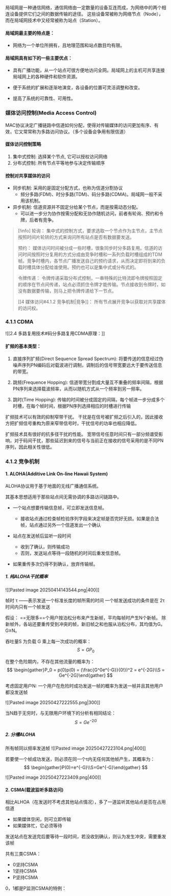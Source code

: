 局域网是一种通信网络，通信网络由一定数量的设备互连而成，为网络中的两个相连设备提供它们之间的数据传输的途径。
这些设备常被称为网络节点（Node），而在局域网技术中又经常被称为站点（Station）。

#### 局域网最主要的特点是：
- 网络为一个单位所拥有，且地理范围和站点数目均有限。

#### 局域网具有如下的一些主要优点：
- 具有广播功能，从一个站点可很方便地访问全网。局域网上的主机可共享连接局域网上的各种硬件和软件资源。

- 便于系统的扩展和逐渐地演变，各设备的位置可灵活调整和改变。

- 提高了系统的可靠性、可用性。


### 媒体访问控制(Media Access Control)

MAC协议决定广播链路中信道如何分配，使得对传输媒体的访问更加有序、有效，它又常常称为多路访问协议。（多个设备会争用有限信道）

#### 媒体访问控制策略
1. 集中式控制: 选择某个节点, 它可以授权访问网络
2. 分布式控制: 所有节点平等地参与决定传输顺序

#### 控制对共享媒体的访问
- 同步机制: 采用的是固定分配方式，也称为信道分割协议
	- 频分多路(FDM)、时分多路(TDM)、码分多路(CDMA)。局域网一般不采用该机制。
- 异步机制: 信道资源并不固定分给某个节点，而是按需动态分配。
	- 可以进一步分为协作按需分配和无协作随机访问，前者有轮询、预约和令牌，后者有竞争。

> [!info]
> 轮询：
> 	集中式的控制方式，要求选取一个节点作为主节点，主节点按照时间片轮转的方式来询问所有站点是否有数据要发送。 
> 	
> 预约：
> 	媒体访问时间被分成一些时槽，很象同步时分多路复用。信道的访问时间按照时分复用的方式分成由竞争时槽和一系列负载时槽组成的TDM帧。竞争时槽内，各节点广播发送自己的预约请求，从而决定即将到来的负载时槽具体分配给谁使用。预约也可以是集中式或分布式的。
> 	
> 令牌传递：
> 	令牌传递采取分布式控制，一串特殊的比特流即令牌按照固定的顺序在节点间传递，站点必须抓住令牌才能传输。节点接收到令牌时，如没有数据要传输，则马上把令牌传递给下一节点。
> 	
> [[4 媒体访问#4.1.2 竞争机制|竞争]]：
> 	所有节点展开竞争以获取对共享媒体的访问权。

### 4.1.1 CDMA
![[2.4 多路复用技术#码分多路复用CDMA原理：]]

#### 扩频的基本类型：
1) 直接序列扩频(Direct Sequence Spread Spectrum): 将要传送的信息经过伪噪声序列PN编码后对载波进行调制，调制后的信号带宽要远大于要传送信息的带宽。

2) 跳频(Frequence Hopping): 信道带宽分割成大量互不重叠的频率间隔，根据PN序列来选择载波频率，从而以随机方式从一个频率到另一频率。

3) 跳时(Time Hopping): 传输的时间被分成固定的间隔，每个帧进一步分成多个时槽，在每个帧时间，根据PN序列选择相应的时槽进行传输


扩频技术可以有效的抑制窄带干扰。
	干扰是在信号被扩频之后引入的，因此接收方把扩频信号重构为原来窄带信号时，干扰信号的功率也相应降低。

扩频技术具有很好的抗多径干扰的性能。
	宽带信号任意时间只有一部分频谱受影响，对于码间干扰，那些延迟到来的信号与当前正在接收的信号采用的是不同PN序列，因此相关性很低。



### 4.1.2 竞争机制
#### 1. ALOHA(Additive Link On-line Hawaii System)

ALOHA协议用于基于地面的无线广播通信系统。

其基本思想适用于那些站点间无需协调的多路访问链路中。
- 一个站点想要传输信息帧，可立即发送信息帧。
	- 接收站点通过检查帧检验序列字段来决定帧是否完好无损。如果是合法帧，站点通过另外一个信道发出一个确认
	
- 站点在发送帧后监听一段时间
	- 收到了确认，则传输成功
	- 否则，发送站点等待一段随机的时间后重发信息帧。
	
- 如果重传多次仍得不到确认，放弃传输帧。

##### 1. 纯ALOHA干扰概率

![[Pasted image 20250414143544.png|400]]

帧时 τ ——表示发送一个标准长度的帧所需的时间
一个帧发送成功的条件是在 2τ 时间内只有一个帧发送

假设：
	==无限多==个用户按泊松分布来产生新帧，平均每帧时产生N个新帧。
	除新帧外，各站还要重传受到冲突的帧，新旧帧之和也服从泊松分布，其均值为G。G≥N。

吞吐量S 为负载 G 乘上每一次成功的概率：
$$
S=GP_0
$$

在整个危险期内，不存在其他流量的概率为：
$$
\begin{gather}P_0 = p(0)p(0)  = (\frac{G^0e^{-G}}{0!})^2 = e^{-2G}\\S = Ge^{-2G}\end{gather}
$$

考虑固定用户N:
一个用户在危险时成功发送一帧的概率为发送一帧并且其他用户都没发送帧

![[Pasted image 20250427222555.png|300]]

当N趋于无穷时，与无限用户环境下的分析有相同结论：
$$
S = Ge^{-2G}
$$

##### 2. 分槽ALOHA
所有帧同以频率发送帧
![[Pasted image 20250427223104.png|400]]

若要使一个帧成功发送，则必须在同一个τ内无任何其他帧产生，其概率为：
$$
\begin{gather}P(0)=e^{-G}\\S=Ge^{-G}\end{gather} 
$$

![[Pasted image 20250427223409.png|400]]

#### 2. CSMA(载波监听多路访问)
相比ALHOA（在发送时不考虑其他站点情况），多了一道监听其他站点是否在占用信道
- 如果媒体空闲，则可立即传输
- 如果媒体忙，它必须等待

发送站点在发送完后要等待一段时间，若没收到确认，则认为发生冲突，需要重发该帧

共有三类CSMA：
- 0坚持CSMA
- 1坚持CSMA
- P坚持CSMA

0，1都是P监测CSMA的特例：
